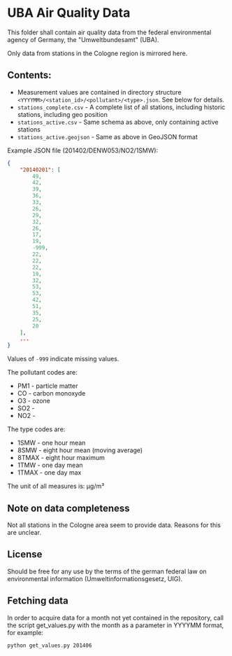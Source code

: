 UBA Air Quality Data
====================

This folder shall contain air quality data from the federal environmental agency of Germany, the "Umweltbundesamt" (UBA).

Only data from stations in the Cologne region is mirrored here.

## Contents:

* Measurement values are contained in directory structure `<YYYYMM>/<station_id>/<pollutant>/<type>.json`. See below for details.
* `stations_complete.csv` - A complete list of all stations, including historic stations, including geo position
* `stations_active.csv` - Same schema as above, only containing active stations
* `stations_active.geojson` - Same as above in GeoJSON format

Example JSON file (201402/DENW053/NO2/1SMW):

```json
{
    "20140201": [
        49,
        42,
        39,
        36,
        33,
        26,
        29,
        32,
        26,
        17,
        19,
        -999,
        22,
        22,
        22,
        19,
        32,
        53,
        53,
        42,
        51,
        35,
        25,
        20
    ],
 	...
}
```

Values of `-999` indicate missing values.

The pollutant codes are:

* PM1 - particle matter
* CO - carbon monoxyde
* O3 - ozone
* SO2 - 
* NO2 - 

The type codes are:

* 1SMW - one hour mean
* 8SMW - eight hour mean (moving average)
* 8TMAX - eight hour maximum
* 1TMW - one day mean
* 1TMAX - one day max

The unit of all measures is: µg/m³

## Note on data completeness

Not all stations in the Cologne area seem to provide data. Reasons for this are unclear.

## License

Should be free for any use by the terms of the german federal law on environmental information (Umweltinformationsgesetz, UIG).

## Fetching data

In order to acquire data for a month not yet contained in the repository, call the script get_values.py with the month as a parameter in YYYYMM format, for example:

    python get_values.py 201406

